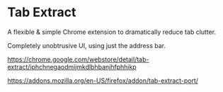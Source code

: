 Tab Extract
==========

A flexible &amp; simple Chrome extension to dramatically reduce tab clutter.

Completely unobtrusive UI, using just the address bar.

https://chrome.google.com/webstore/detail/tab-extract/iphchnegaodmijmkdlbhbanjhfphhikp

https://addons.mozilla.org/en-US/firefox/addon/tab-extract-port/
